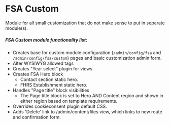 # FSA Custom

Module for all small customization that do not make sense to put in separate module(s).

##### FSA Custom module functionality list:
* Creates base for custom module configuration (`/admin/config/fsa` and `/admin/config/fsa/custom`) pages and basic customization admin form.
* Alter WYSIWYG allowed tags
* Creates "Year select" plugin for views
* Creates FSA Hero block
  * Contact section static hero.
  * FHRS Establishment static hero.
* Handles "Page title" block visibilities
  * The Page title block is set to Hero AND Content region and shown in either region based on template requirements. 
* Overrides cookieconsent plugin default CSS.
* Adds 'Delete' link to /admin/content/files view, which links to new route and confirmation form.